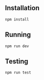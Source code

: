 
## Installation

```bash
npm install
```

## Running

```bash
npm run dev
```

## Testing

```bash
npm run test
```